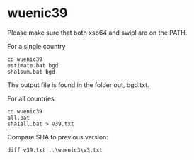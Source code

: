 # wuenic39

Please make sure that both xsb64 and swipl are on the PATH.

For a single country
````
cd wuenic39
estimate.bat bgd
sha1sum.bat bgd
````
The output file is found in the folder out, bgd.txt.

For all countries
````
cd wuenic39
all.bat
sha1all.bat > v39.txt
````

Compare SHA to previous version:
````
diff v39.txt ..\wuenic3\v3.txt
````

